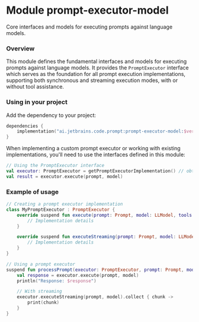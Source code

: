 # Module prompt-executor-model

Core interfaces and models for executing prompts against language models.

### Overview

This module defines the fundamental interfaces and models for executing prompts against language models. It provides the `PromptExecutor` interface which serves as the foundation for all prompt execution implementations, supporting both synchronous and streaming execution modes, with or without tool assistance.

### Using in your project

Add the dependency to your project:

```kotlin
dependencies {
    implementation("ai.jetbrains.code.prompt:prompt-executor-model:$version")
}
```

When implementing a custom prompt executor or working with existing implementations, you'll need to use the interfaces defined in this module:

```kotlin
// Using the PromptExecutor interface
val executor: PromptExecutor = getPromptExecutorImplementation() // obtain an implementation
val result = executor.execute(prompt, model)
```

### Example of usage

```kotlin
// Creating a prompt executor implementation
class MyPromptExecutor : PromptExecutor {
    override suspend fun execute(prompt: Prompt, model: LLModel, tools: List<ToolDescriptor>): List<Message.Response> {
        // Implementation details
    }

    override suspend fun executeStreaming(prompt: Prompt, model: LLModel): Flow<String> {
        // Implementation details
    }
}

// Using a prompt executor
suspend fun processPrompt(executor: PromptExecutor, prompt: Prompt, model: LLModel) {
    val response = executor.execute(prompt, model)
    println("Response: $response")

    // With streaming
    executor.executeStreaming(prompt, model).collect { chunk ->
        print(chunk)
    }
}
```

